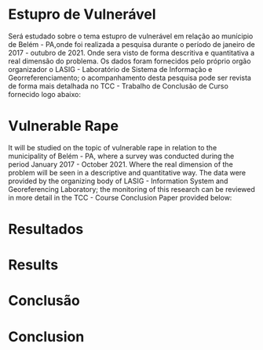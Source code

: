 # Estupro de Vulnerável 
 Será estudado sobre o tema estupro de vulnerável em relação ao munícipio de Belém - PA,onde foi realizada a pesquisa durante o período de janeiro de 2017 - outubro de 2021. Onde sera visto de forma descritiva e quantitativa a real dimensão do problema.
 Os dados foram fornecidos pelo próprio orgão organizador o LASIG - Laboratório de Sistema de Informação e Georreferenciamento; o acompanhamento desta pesquisa pode ser revista de forma mais detalhada no TCC - Trabalho de Conclusão de Curso fornecido logo abaixo:
 
 
 # Vulnerable Rape 
 It will be studied on the topic of vulnerable rape in relation to the municipality of Belém - PA, where a survey was conducted during the period January 2017 - October 2021. Where the real dimension of the problem will be seen in a descriptive and quantitative way.
 The data were provided by the organizing body of LASIG - Information System and Georeferencing Laboratory; the monitoring of this research can be reviewed in more detail in the TCC - Course Conclusion Paper provided below: 
 
# Resultados 

# Results

# Conclusão 

# Conclusion
